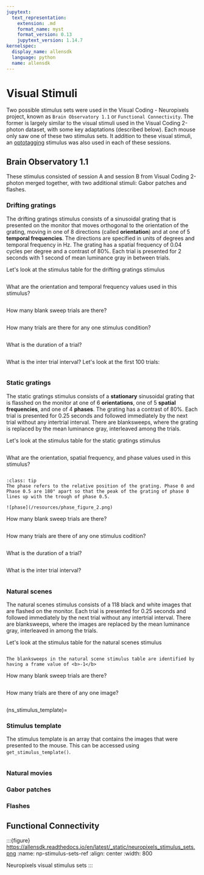 ```yaml
---
jupytext:
  text_representation:
    extension: .md
    format_name: myst
    format_version: 0.13
    jupytext_version: 1.14.7
kernelspec:
  display_name: allensdk
  language: python
  name: allensdk
---
```


# Visual Stimuli

Two possible stimulus sets were used in the Visual Coding - Neuropixels project, known as `Brain Observatory 1.1` or `Functional Connectivity`. The former is largely similar to the visual stimuli used in the Visual Coding 2-photon dataset, with some key adaptations (described below). Each mouse only saw one of these two stimulus sets. It addition to these visual stimuli, an [optotagging](../../../background/Optotagging.md) stimulus was also used in each of these sessions.

## Brain Observatory 1.1

These stimulus consisted of session A and session B from Visual Coding 2-photon merged together, with two additional stimuli: Gabor patches and flashes. 

### Drifting gratings
The drifting gratings stimulus consists of a sinusoidal grating that is presented on the monitor that moves orthogonal to the orientation of the grating, moving in one of 8 directions (called <b>orientation</b>) and at one of 5 <b>temporal frequencies</b>. The directions are specified in units of degrees and temporal frequency in Hz. The grating has a spatial frequency of 0.04 cycles per degree and a contrast of 80%. Each trial is presented for 2 seconds with 1 second of mean luminance gray in between trials.

Let's look at the stimulus table for the drifting gratings stimulus

```{code-cell} ipython3

```

What are the orientation and temporal frequency values used in this stimulus?

```{code-cell} ipython3

```

How many blank sweep trials are there?

```{code-cell} ipython3

```

How many trials are there for any one stimulus condition?

```{code-cell} ipython3

```

What is the duration of a trial? 

```{code-cell} ipython3

```

What is the inter trial interval? Let's look at the first 100 trials:

```{code-cell} ipython3

```

### Static gratings
The static gratings stimulus consists of a <b>stationary</b> sinusoidal grating that is flasshed on the monitor at one of 6 <b>orientations</b>, one of 5 <b>spatial frequencies</b>, and one of 4 <b>phases</b>. The grating has a contrast of 80%. Each trial is presented for 0.25 seconds and followed immediately by the next trial without any intertrial interval. There are blanksweeps, where the grating is replaced by the mean luminance gray, interleaved among the trials.

Let's look at the stimulus table for the static gratings stimulus

```{code-cell} ipython3

```

What are the orientation, spatial frequency, and phase values used in this stimulus?

```{code-cell} ipython3

```

```{admonition} What is the phase of the grating?
:class: tip
The phase refers to the relative position of the grating. Phase 0 and Phase 0.5 are 180° apart so that the peak of the grating of phase 0 lines up with the trough of phase 0.5.

![phase](/resources/phase_figure_2.png)
```

How many blank sweep trials are there?

```{code-cell} ipython3

```

How many trials are there of any one stimulus codition?

```{code-cell} ipython3

```

What is the duration of a trial? 

```{code-cell} ipython3

```

What is the inter trial interval?

```{code-cell} ipython3

```


### Natural scenes
The natural scenes stimulus consists of a 118 black and white images that are flashed on the monitor. Each trial is presented for 0.25 seconds and followed immediately by the next trial without any intertrial interval. There are blanksweeps, where the images are replaced by the mean luminance gray, interleaved in among the trials.

Let's look at the stimulus table for the natural scenes stimulus

```{code-cell} ipython3

```

```{note} 
The blanksweeps in the natural scene stimulus table are identified by having a frame value of <b>-1</b>
```

How many blank sweep trials are there?

```{code-cell} ipython3

```

How many trials are there of any one image?

```{code-cell} ipython3

```

(ns_stimulus_template)=
### Stimulus template
The stimulus template is an array that contains the images that were presented to the mouse. This can be accessed using `get_stimulus_template()`.

```{code-cell} ipython3

```

### Natural movies

### Gabor patches

### Flashes


## Functional Connectivity




:::{figure} https://allensdk.readthedocs.io/en/latest/_static/neuropixels_stimulus_sets.png
:name: np-stimulus-sets-ref
:align: center
:width: 800

Neuropixels visual stimulus sets
:::

